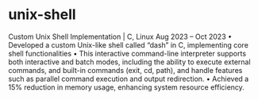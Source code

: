 # unix-shell
Custom Unix Shell Implementation | C, Linux Aug 2023 – Oct 2023
• Developed a custom Unix-like shell called “dash” in C, implementing core shell functionalities
• This interactive command-line interpreter supports both interactive and batch modes, including the ability to execute
external commands, and built-in commands (exit, cd, path), and handle features such as parallel command execution and
output redirection.
• Achieved a 15% reduction in memory usage, enhancing system resource efficiency.
